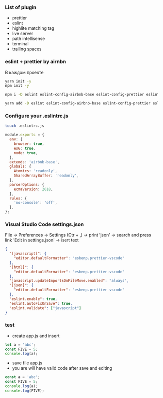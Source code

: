 ### List of plugin

- prettier
- eslint
- highlite matching tag
- live server
- path intellisense
- terminal
- tralling spaces

### eslint + prettier by airnbn

В каждом проекте

```bash
yarn init -y
npm init -y

npm i -D eslint eslint-config-airbnb-base eslint-config-prettier eslint-plugin-import eslint-plugin-json eslint-plugin-prettier prettier

yarn add -D eslint eslint-config-airbnb-base eslint-config-prettier eslint-plugin-import eslint-plugin-json eslint-plugin-prettier prettier
```

### Configure your .eslintrc.js

```bash
touch .eslintrc.js

```

```js
module.exports = {
  env: {
    browser: true,
    es6: true,
    node: true,
  },
  extends: 'airbnb-base',
  globals: {
    Atomics: 'readonly',
    SharedArrayBuffer: 'readonly',
  },
  parserOptions: {
    ecmaVersion: 2018,
  },
  rules: {
    'no-console': 'off',
  },
};
```

### Visual Studio Code settings.json

File -> Preferences -> Settings (Ctr + ,) -> print 'json' -> search and press
link 'Edit in settings.json' -> isert text

```json
{
  "[javascript]": {
    "editor.defaultFormatter": "esbenp.prettier-vscode"
  },
  "[html]": {
    "editor.defaultFormatter": "esbenp.prettier-vscode"
  },
  "javascript.updateImportsOnFileMove.enabled": "always",
  "[json]": {
    "editor.defaultFormatter": "esbenp.prettier-vscode"
  },
  "eslint.enable": true,
  "eslint.autoFixOnSave": true,
  "eslint.validate": ["javascript"]
}
```

### test

- create app.js and insert

```js
let a = 'abc';
const FIVE = 5;
console.log(a);
```

- save file app.js
- you are will have valid code after save and editing

```js
const a = 'abc';
const FIVE = 5;
console.log(a);
console.log(FIVE);
```
